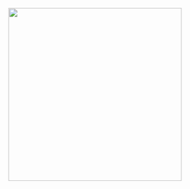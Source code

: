 <p align="center">
    <img width="350px" src="https://app-1542669581.000webhostapp.com/img/csham-themes.png">
</p>